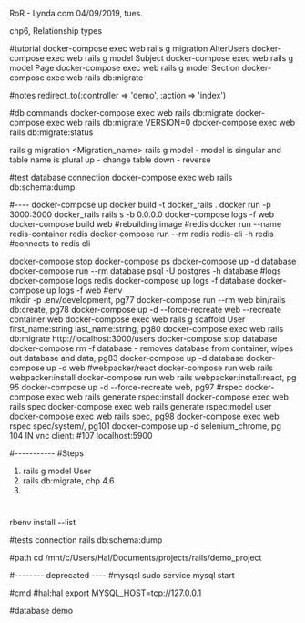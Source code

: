 RoR - Lynda.com
04/09/2019, tues.

chp6, Relationship types 

#tutorial
docker-compose exec web rails g migration AlterUsers
docker-compose exec web rails g model Subject
docker-compose exec web rails g model Page
docker-compose exec web rails g model Section
docker-compose exec web rails db:migrate


#notes
redirect_to(:controller => 'demo', :action => 'index')

#db commands
docker-compose exec web rails db:migrate
docker-compose exec web rails db:migrate VERSION=0
docker-compose exec web rails db:migrate:status

rails g migration <Migration_name> 
rails g model <Name>  - model is singular and table name is plural 
up - change table
down - reverse

#test database connection
docker-compose exec web rails db:schema:dump


#----
docker-compose up
docker build -t docker_rails .
docker run -p 3000:3000 docker_rails rails s -b 0.0.0.0
docker-compose logs -f web
docker-compose build web #rebuilding image
#redis
docker run --name redis-container redis
docker-compose run --rm redis redis-cli -h redis #connects to redis cli 

docker-compose stop
docker-compose ps
docker-compose up -d database
docker-compose run --rm database psql -U postgres -h database
#logs
    docker-compose logs redis
    docker-compose up logs -f database
    docker-compose up logs -f web
#env    
mkdir -p .env/development, pg77
docker-compose run --rm web bin/rails db:create, pg78
docker-compose up -d --force-recreate web   --recreate container web
docker-compose exec web rails g scaffold User first_name:string last_name:string, pg80
docker-compose exec web rails db:migrate
http://localhost:3000/users
docker-compose stop database
docker-compose rm -f database  - removes database from container, wipes out database and data, pg83
docker-compose up -d database
docker-compose up -d web
#webpacker/react
docker-compose run web rails webpacker:install
docker-compose run web rails webpacker:install:react, pg 95
docker-compose up -d --force-recreate web, pg97
#rspec
docker-compose exec web rails generate rspec:install
docker-compose exec web rails spec
docker-compose exec web rails generate rspec:model user
docker-compose exec web rails spec, pg98
docker-compose exec web rspec spec/system/, pg101
docker-compose up -d selenium_chrome, pg 104
IN vnc client: #107
    localhost:5900
   

#-----------
#Steps
1. rails g model User
2. rails db:migrate, chp 4.6
3.


#
rbenv install --list

#tests connection
rails db:schema:dump

#path
cd /mnt/c/Users/Hal/Documents/projects/rails/demo_project

#-------- deprecated ----
#mysqsl
sudo service mysql start

#cmd
#hal:hal
export MYSQL_HOST=tcp://127.0.0.1

#database
demo

